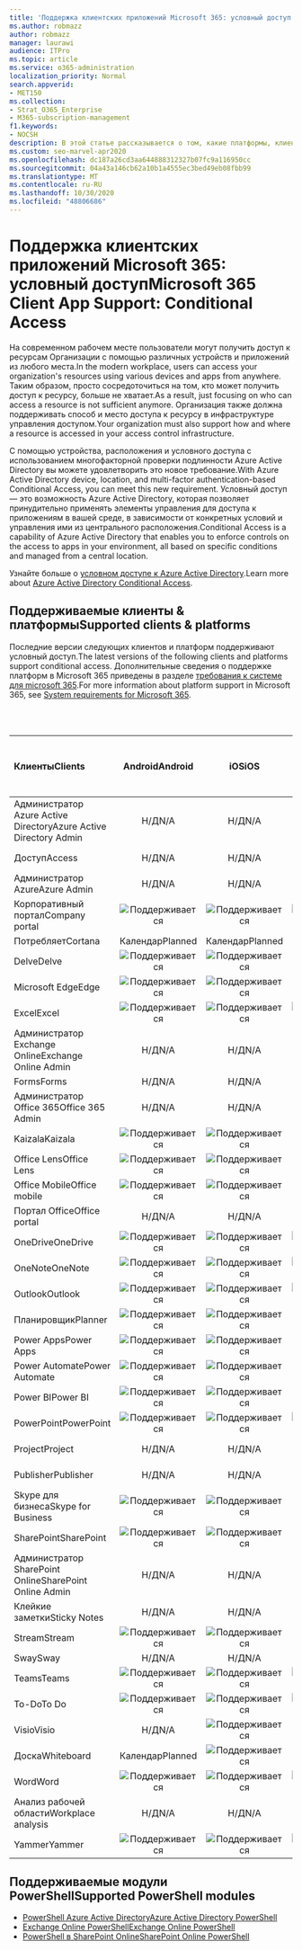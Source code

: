 ```yaml
---
title: 'Поддержка клиентских приложений Microsoft 365: условный доступ'
ms.author: robmazz
author: robmazz
manager: laurawi
audience: ITPro
ms.topic: article
ms.service: o365-administration
localization_priority: Normal
search.appverid:
- MET150
ms.collection:
- Strat_O365_Enterprise
- M365-subscription-management
f1.keywords:
- NOCSH
description: В этой статье рассказывается о том, какие платформы, клиенты и модули PowerShell поддерживают условный доступ для Microsoft 365.
ms.custom: seo-marvel-apr2020
ms.openlocfilehash: dc187a26cd3aa644888312327b07fc9a116950cc
ms.sourcegitcommit: 04a43a146cb62a10b1a4555ec3bed49eb08fbb99
ms.translationtype: MT
ms.contentlocale: ru-RU
ms.lasthandoff: 10/30/2020
ms.locfileid: "48806686"
---
```

# <a name="microsoft-365-client-app-support-conditional-access"></a><span data-ttu-id="02bbf-103">Поддержка клиентских приложений Microsoft 365: условный доступ</span><span class="sxs-lookup"><span data-stu-id="02bbf-103">Microsoft 365 Client App Support: Conditional Access</span></span>

<span data-ttu-id="02bbf-104">На современном рабочем месте пользователи могут получить доступ к ресурсам Организации с помощью различных устройств и приложений из любого места.</span><span class="sxs-lookup"><span data-stu-id="02bbf-104">In the modern workplace, users can access your organization's resources using various devices and apps from anywhere.</span></span> <span data-ttu-id="02bbf-105">Таким образом, просто сосредоточиться на том, кто может получить доступ к ресурсу, больше не хватает.</span><span class="sxs-lookup"><span data-stu-id="02bbf-105">As a result, just focusing on who can access a resource is not sufficient anymore.</span></span> <span data-ttu-id="02bbf-106">Организация также должна поддерживать способ и место доступа к ресурсу в инфраструктуре управления доступом.</span><span class="sxs-lookup"><span data-stu-id="02bbf-106">Your organization must also support how and where a resource is accessed in your access control infrastructure.</span></span>

<span data-ttu-id="02bbf-107">С помощью устройства, расположения и условного доступа с использованием многофакторной проверки подлинности Azure Active Directory вы можете удовлетворить это новое требование.</span><span class="sxs-lookup"><span data-stu-id="02bbf-107">With Azure Active Directory device, location, and multi-factor authentication-based Conditional Access, you can meet this new requirement.</span></span> <span data-ttu-id="02bbf-108">Условный доступ — это возможность Azure Active Directory, которая позволяет принудительно применять элементы управления для доступа к приложениям в вашей среде, в зависимости от конкретных условий и управления ими из центрального расположения.</span><span class="sxs-lookup"><span data-stu-id="02bbf-108">Conditional Access is a capability of Azure Active Directory that enables you to enforce controls on the access to apps in your environment, all based on specific conditions and managed from a central location.</span></span>

<span data-ttu-id="02bbf-109">Узнайте больше о [условном доступе к Azure Active Directory](https://docs.microsoft.com/azure/active-directory/conditional-access/).</span><span class="sxs-lookup"><span data-stu-id="02bbf-109">Learn more about [Azure Active Directory Conditional Access](https://docs.microsoft.com/azure/active-directory/conditional-access/).</span></span>

## <a name="supported-clients--platforms"></a><span data-ttu-id="02bbf-110">Поддерживаемые клиенты & платформы</span><span class="sxs-lookup"><span data-stu-id="02bbf-110">Supported clients & platforms</span></span>

<span data-ttu-id="02bbf-111">Последние версии следующих клиентов и платформ поддерживают условный доступ.</span><span class="sxs-lookup"><span data-stu-id="02bbf-111">The latest versions of the following clients and platforms support conditional access.</span></span> <span data-ttu-id="02bbf-112">Дополнительные сведения о поддержке платформ в Microsoft 365 приведены в разделе [требования к системе для microsoft 365](https://www.microsoft.com/microsoft-365/microsoft-365-and-office-resources).</span><span class="sxs-lookup"><span data-stu-id="02bbf-112">For more information about platform support in Microsoft 365, see [System requirements for Microsoft 365](https://www.microsoft.com/microsoft-365/microsoft-365-and-office-resources).</span></span>

<br>
<br>

| <span data-ttu-id="02bbf-113">Клиенты</span><span class="sxs-lookup"><span data-stu-id="02bbf-113">Clients</span></span> | <span data-ttu-id="02bbf-114">Android</span><span class="sxs-lookup"><span data-stu-id="02bbf-114">Android</span></span> | <span data-ttu-id="02bbf-115">iOS</span><span class="sxs-lookup"><span data-stu-id="02bbf-115">iOS</span></span> | <span data-ttu-id="02bbf-116">"Mac";</span><span class="sxs-lookup"><span data-stu-id="02bbf-116">Mac</span></span>| <span data-ttu-id="02bbf-117">Windows 10;</span><span class="sxs-lookup"><span data-stu-id="02bbf-117">Windows 10</span></span> <br> <span data-ttu-id="02bbf-118">Современные приложения</span><span class="sxs-lookup"><span data-stu-id="02bbf-118">Modern Apps</span></span>| <span data-ttu-id="02bbf-119">Windows 10;</span><span class="sxs-lookup"><span data-stu-id="02bbf-119">Windows 10</span></span> <br> <span data-ttu-id="02bbf-120">Desktop</span><span class="sxs-lookup"><span data-stu-id="02bbf-120">Desktop</span></span> |
|:---|:---:|:---:|:---:|:---:|:---:|
| <span data-ttu-id="02bbf-121">Администратор Azure Active Directory</span><span class="sxs-lookup"><span data-stu-id="02bbf-121">Azure Active Directory Admin</span></span> | <span data-ttu-id="02bbf-122">Н/Д</span><span class="sxs-lookup"><span data-stu-id="02bbf-122">N/A</span></span> | <span data-ttu-id="02bbf-123">Н/Д</span><span class="sxs-lookup"><span data-stu-id="02bbf-123">N/A</span></span> | <span data-ttu-id="02bbf-124">Н/Д</span><span class="sxs-lookup"><span data-stu-id="02bbf-124">N/A</span></span> | <span data-ttu-id="02bbf-125">Н/Д</span><span class="sxs-lookup"><span data-stu-id="02bbf-125">N/A</span></span> | ![Поддерживается](../media/check-mark.png) |
| <span data-ttu-id="02bbf-127">Доступ</span><span class="sxs-lookup"><span data-stu-id="02bbf-127">Access</span></span> | <span data-ttu-id="02bbf-128">Н/Д</span><span class="sxs-lookup"><span data-stu-id="02bbf-128">N/A</span></span> | <span data-ttu-id="02bbf-129">Н/Д</span><span class="sxs-lookup"><span data-stu-id="02bbf-129">N/A</span></span> | <span data-ttu-id="02bbf-130">Н/Д</span><span class="sxs-lookup"><span data-stu-id="02bbf-130">N/A</span></span> | <span data-ttu-id="02bbf-131">Н/Д</span><span class="sxs-lookup"><span data-stu-id="02bbf-131">N/A</span></span> | ![Поддерживается](../media/check-mark.png) |
| <span data-ttu-id="02bbf-133">Администратор Azure</span><span class="sxs-lookup"><span data-stu-id="02bbf-133">Azure Admin</span></span> | <span data-ttu-id="02bbf-134">Н/Д</span><span class="sxs-lookup"><span data-stu-id="02bbf-134">N/A</span></span> | <span data-ttu-id="02bbf-135">Н/Д</span><span class="sxs-lookup"><span data-stu-id="02bbf-135">N/A</span></span> | <span data-ttu-id="02bbf-136">Н/Д</span><span class="sxs-lookup"><span data-stu-id="02bbf-136">N/A</span></span> | <span data-ttu-id="02bbf-137">Н/Д</span><span class="sxs-lookup"><span data-stu-id="02bbf-137">N/A</span></span> | <span data-ttu-id="02bbf-138">Н/Д</span><span class="sxs-lookup"><span data-stu-id="02bbf-138">N/A</span></span> |
| <span data-ttu-id="02bbf-139">Корпоративный портал</span><span class="sxs-lookup"><span data-stu-id="02bbf-139">Company portal</span></span> | ![Поддерживается](../media/check-mark.png) | ![Поддерживается](../media/check-mark.png) | ![Поддерживается](../media/check-mark.png) | ![Поддерживается](../media/check-mark.png) | <span data-ttu-id="02bbf-144">Н/Д</span><span class="sxs-lookup"><span data-stu-id="02bbf-144">N/A</span></span> |
| <span data-ttu-id="02bbf-145">Потребляет</span><span class="sxs-lookup"><span data-stu-id="02bbf-145">Cortana</span></span> | <span data-ttu-id="02bbf-146">Календар</span><span class="sxs-lookup"><span data-stu-id="02bbf-146">Planned</span></span> | <span data-ttu-id="02bbf-147">Календар</span><span class="sxs-lookup"><span data-stu-id="02bbf-147">Planned</span></span> | <span data-ttu-id="02bbf-148">Н/Д</span><span class="sxs-lookup"><span data-stu-id="02bbf-148">N/A</span></span> | ![Поддерживается](../media/check-mark.png) | <span data-ttu-id="02bbf-150">Н/Д</span><span class="sxs-lookup"><span data-stu-id="02bbf-150">N/A</span></span> |
| <span data-ttu-id="02bbf-151">Delve</span><span class="sxs-lookup"><span data-stu-id="02bbf-151">Delve</span></span> | ![Поддерживается](../media/check-mark.png) | ![Поддерживается](../media/check-mark.png) | <span data-ttu-id="02bbf-154">Н/Д</span><span class="sxs-lookup"><span data-stu-id="02bbf-154">N/A</span></span> | <span data-ttu-id="02bbf-155">Н/Д</span><span class="sxs-lookup"><span data-stu-id="02bbf-155">N/A</span></span> | <span data-ttu-id="02bbf-156">Н/Д</span><span class="sxs-lookup"><span data-stu-id="02bbf-156">N/A</span></span> |
| <span data-ttu-id="02bbf-157">Microsoft Edge</span><span class="sxs-lookup"><span data-stu-id="02bbf-157">Edge</span></span> | ![Поддерживается](../media/check-mark.png) | ![Поддерживается](../media/check-mark.png) | <span data-ttu-id="02bbf-160">Н/Д</span><span class="sxs-lookup"><span data-stu-id="02bbf-160">N/A</span></span> | <span data-ttu-id="02bbf-161">Н/Д</span><span class="sxs-lookup"><span data-stu-id="02bbf-161">N/A</span></span> | ![Поддерживается](../media/check-mark.png) |
| <span data-ttu-id="02bbf-163">Excel</span><span class="sxs-lookup"><span data-stu-id="02bbf-163">Excel</span></span> | ![Поддерживается](../media/check-mark.png) | ![Поддерживается](../media/check-mark.png) | ![Поддерживается](../media/check-mark.png) | ![Поддерживается](../media/check-mark.png) | ![Поддерживается](../media/check-mark.png) |
| <span data-ttu-id="02bbf-169">Администратор Exchange Online</span><span class="sxs-lookup"><span data-stu-id="02bbf-169">Exchange Online Admin</span></span> | <span data-ttu-id="02bbf-170">Н/Д</span><span class="sxs-lookup"><span data-stu-id="02bbf-170">N/A</span></span> | <span data-ttu-id="02bbf-171">Н/Д</span><span class="sxs-lookup"><span data-stu-id="02bbf-171">N/A</span></span> | <span data-ttu-id="02bbf-172">Н/Д</span><span class="sxs-lookup"><span data-stu-id="02bbf-172">N/A</span></span> | <span data-ttu-id="02bbf-173">Н/Д</span><span class="sxs-lookup"><span data-stu-id="02bbf-173">N/A</span></span> | ![Поддерживается](../media/check-mark.png) |
| <span data-ttu-id="02bbf-175">Forms</span><span class="sxs-lookup"><span data-stu-id="02bbf-175">Forms</span></span> | <span data-ttu-id="02bbf-176">Н/Д</span><span class="sxs-lookup"><span data-stu-id="02bbf-176">N/A</span></span> | <span data-ttu-id="02bbf-177">Н/Д</span><span class="sxs-lookup"><span data-stu-id="02bbf-177">N/A</span></span> | <span data-ttu-id="02bbf-178">Н/Д</span><span class="sxs-lookup"><span data-stu-id="02bbf-178">N/A</span></span> | <span data-ttu-id="02bbf-179">Н/Д</span><span class="sxs-lookup"><span data-stu-id="02bbf-179">N/A</span></span> | <span data-ttu-id="02bbf-180">Н/Д</span><span class="sxs-lookup"><span data-stu-id="02bbf-180">N/A</span></span> |
| <span data-ttu-id="02bbf-181">Администратор Office 365</span><span class="sxs-lookup"><span data-stu-id="02bbf-181">Office 365 Admin</span></span> | <span data-ttu-id="02bbf-182">Н/Д</span><span class="sxs-lookup"><span data-stu-id="02bbf-182">N/A</span></span> | <span data-ttu-id="02bbf-183">Н/Д</span><span class="sxs-lookup"><span data-stu-id="02bbf-183">N/A</span></span> | <span data-ttu-id="02bbf-184">Н/Д</span><span class="sxs-lookup"><span data-stu-id="02bbf-184">N/A</span></span> | <span data-ttu-id="02bbf-185">Н/Д</span><span class="sxs-lookup"><span data-stu-id="02bbf-185">N/A</span></span> | ![Поддерживается](../media/check-mark.png) |  |
| <span data-ttu-id="02bbf-187">Kaizala</span><span class="sxs-lookup"><span data-stu-id="02bbf-187">Kaizala</span></span> | ![Поддерживается](../media/check-mark.png) | ![Поддерживается](../media/check-mark.png) | <span data-ttu-id="02bbf-190">Н/Д</span><span class="sxs-lookup"><span data-stu-id="02bbf-190">N/A</span></span> | <span data-ttu-id="02bbf-191">Н/Д</span><span class="sxs-lookup"><span data-stu-id="02bbf-191">N/A</span></span> | <span data-ttu-id="02bbf-192">Н/Д</span><span class="sxs-lookup"><span data-stu-id="02bbf-192">N/A</span></span> |
| <span data-ttu-id="02bbf-193">Office Lens</span><span class="sxs-lookup"><span data-stu-id="02bbf-193">Office Lens</span></span>| ![Поддерживается](../media/check-mark.png) | ![Поддерживается](../media/check-mark.png) | <span data-ttu-id="02bbf-196">Н/Д</span><span class="sxs-lookup"><span data-stu-id="02bbf-196">N/A</span></span> | ![Поддерживается](../media/check-mark.png) | <span data-ttu-id="02bbf-198">Н/Д</span><span class="sxs-lookup"><span data-stu-id="02bbf-198">N/A</span></span> |
| <span data-ttu-id="02bbf-199">Office Mobile</span><span class="sxs-lookup"><span data-stu-id="02bbf-199">Office mobile</span></span> | ![Поддерживается](../media/check-mark.png) | ![Поддерживается](../media/check-mark.png) | <span data-ttu-id="02bbf-202">Н/Д</span><span class="sxs-lookup"><span data-stu-id="02bbf-202">N/A</span></span> | <span data-ttu-id="02bbf-203">Н/Д</span><span class="sxs-lookup"><span data-stu-id="02bbf-203">N/A</span></span> | <span data-ttu-id="02bbf-204">Н/Д</span><span class="sxs-lookup"><span data-stu-id="02bbf-204">N/A</span></span> |
| <span data-ttu-id="02bbf-205">Портал Office</span><span class="sxs-lookup"><span data-stu-id="02bbf-205">Office portal</span></span> | <span data-ttu-id="02bbf-206">Н/Д</span><span class="sxs-lookup"><span data-stu-id="02bbf-206">N/A</span></span> | <span data-ttu-id="02bbf-207">Н/Д</span><span class="sxs-lookup"><span data-stu-id="02bbf-207">N/A</span></span> | <span data-ttu-id="02bbf-208">Н/Д</span><span class="sxs-lookup"><span data-stu-id="02bbf-208">N/A</span></span> | ![Поддерживается](../media/check-mark.png) | <span data-ttu-id="02bbf-210">Н/Д</span><span class="sxs-lookup"><span data-stu-id="02bbf-210">N/A</span></span> |
| <span data-ttu-id="02bbf-211">OneDrive</span><span class="sxs-lookup"><span data-stu-id="02bbf-211">OneDrive</span></span> | ![Поддерживается](../media/check-mark.png) | ![Поддерживается](../media/check-mark.png) | ![Поддерживается](../media/check-mark.png) | ![Поддерживается](../media/check-mark.png) | ![Поддерживается](../media/check-mark.png) |
| <span data-ttu-id="02bbf-217">OneNote</span><span class="sxs-lookup"><span data-stu-id="02bbf-217">OneNote</span></span> | ![Поддерживается](../media/check-mark.png) | ![Поддерживается](../media/check-mark.png) | ![Поддерживается](../media/check-mark.png) | ![Поддерживается](../media/check-mark.png) | ![Поддерживается](../media/check-mark.png) |
| <span data-ttu-id="02bbf-223">Outlook</span><span class="sxs-lookup"><span data-stu-id="02bbf-223">Outlook</span></span> | ![Поддерживается](../media/check-mark.png) | ![Поддерживается](../media/check-mark.png) | ![Поддерживается](../media/check-mark.png) | ![Поддерживается](../media/check-mark.png) | ![Поддерживается](../media/check-mark.png) |
| <span data-ttu-id="02bbf-229">Планировщик</span><span class="sxs-lookup"><span data-stu-id="02bbf-229">Planner</span></span> | ![Поддерживается](../media/check-mark.png) | ![Поддерживается](../media/check-mark.png) | <span data-ttu-id="02bbf-232">Н/Д</span><span class="sxs-lookup"><span data-stu-id="02bbf-232">N/A</span></span> | <span data-ttu-id="02bbf-233">Н/Д</span><span class="sxs-lookup"><span data-stu-id="02bbf-233">N/A</span></span> | <span data-ttu-id="02bbf-234">Н/Д</span><span class="sxs-lookup"><span data-stu-id="02bbf-234">N/A</span></span> |
| <span data-ttu-id="02bbf-235">Power Apps</span><span class="sxs-lookup"><span data-stu-id="02bbf-235">Power Apps</span></span> | ![Поддерживается](../media/check-mark.png) | ![Поддерживается](../media/check-mark.png) | <span data-ttu-id="02bbf-238">Н/Д</span><span class="sxs-lookup"><span data-stu-id="02bbf-238">N/A</span></span> | <span data-ttu-id="02bbf-239">Календар</span><span class="sxs-lookup"><span data-stu-id="02bbf-239">Planned</span></span> | <span data-ttu-id="02bbf-240">Н/Д</span><span class="sxs-lookup"><span data-stu-id="02bbf-240">N/A</span></span> |
| <span data-ttu-id="02bbf-241">Power Automate</span><span class="sxs-lookup"><span data-stu-id="02bbf-241">Power Automate</span></span> | ![Поддерживается](../media/check-mark.png) | ![Поддерживается](../media/check-mark.png) | <span data-ttu-id="02bbf-244">Н/Д</span><span class="sxs-lookup"><span data-stu-id="02bbf-244">N/A</span></span> | <span data-ttu-id="02bbf-245">Н/Д</span><span class="sxs-lookup"><span data-stu-id="02bbf-245">N/A</span></span> | <span data-ttu-id="02bbf-246">Н/Д</span><span class="sxs-lookup"><span data-stu-id="02bbf-246">N/A</span></span> |
| <span data-ttu-id="02bbf-247">Power BI</span><span class="sxs-lookup"><span data-stu-id="02bbf-247">Power BI</span></span> | ![Поддерживается](../media/check-mark.png) | ![Поддерживается](../media/check-mark.png) | <span data-ttu-id="02bbf-250">Н/Д</span><span class="sxs-lookup"><span data-stu-id="02bbf-250">N/A</span></span> | ![Поддерживается](../media/check-mark.png) | ![Поддерживается](../media/check-mark.png) |
| <span data-ttu-id="02bbf-253">PowerPoint</span><span class="sxs-lookup"><span data-stu-id="02bbf-253">PowerPoint</span></span> | ![Поддерживается](../media/check-mark.png) | ![Поддерживается](../media/check-mark.png) | ![Поддерживается](../media/check-mark.png) | ![Поддерживается](../media/check-mark.png) | ![Поддерживается](../media/check-mark.png) |
| <span data-ttu-id="02bbf-259">Project</span><span class="sxs-lookup"><span data-stu-id="02bbf-259">Project</span></span> | <span data-ttu-id="02bbf-260">Н/Д</span><span class="sxs-lookup"><span data-stu-id="02bbf-260">N/A</span></span> | <span data-ttu-id="02bbf-261">Н/Д</span><span class="sxs-lookup"><span data-stu-id="02bbf-261">N/A</span></span> | <span data-ttu-id="02bbf-262">Н/Д</span><span class="sxs-lookup"><span data-stu-id="02bbf-262">N/A</span></span> | <span data-ttu-id="02bbf-263">Н/Д</span><span class="sxs-lookup"><span data-stu-id="02bbf-263">N/A</span></span> | ![Поддерживается](../media/check-mark.png) |
| <span data-ttu-id="02bbf-265">Publisher</span><span class="sxs-lookup"><span data-stu-id="02bbf-265">Publisher</span></span> | <span data-ttu-id="02bbf-266">Н/Д</span><span class="sxs-lookup"><span data-stu-id="02bbf-266">N/A</span></span> | <span data-ttu-id="02bbf-267">Н/Д</span><span class="sxs-lookup"><span data-stu-id="02bbf-267">N/A</span></span> | <span data-ttu-id="02bbf-268">Н/Д</span><span class="sxs-lookup"><span data-stu-id="02bbf-268">N/A</span></span> | <span data-ttu-id="02bbf-269">Н/Д</span><span class="sxs-lookup"><span data-stu-id="02bbf-269">N/A</span></span> | ![Поддерживается](../media/check-mark.png) |
| <span data-ttu-id="02bbf-271">Skype для бизнеса</span><span class="sxs-lookup"><span data-stu-id="02bbf-271">Skype for Business</span></span> | ![Поддерживается](../media/check-mark.png) | ![Поддерживается](../media/check-mark.png) | <span data-ttu-id="02bbf-274">Н/Д</span><span class="sxs-lookup"><span data-stu-id="02bbf-274">N/A</span></span> | <span data-ttu-id="02bbf-275">Н/Д</span><span class="sxs-lookup"><span data-stu-id="02bbf-275">N/A</span></span> | <span data-ttu-id="02bbf-276">Н/Д</span><span class="sxs-lookup"><span data-stu-id="02bbf-276">N/A</span></span> ||
| <span data-ttu-id="02bbf-277">SharePoint</span><span class="sxs-lookup"><span data-stu-id="02bbf-277">SharePoint</span></span> | ![Поддерживается](../media/check-mark.png) | ![Поддерживается](../media/check-mark.png) | <span data-ttu-id="02bbf-280">Н/Д</span><span class="sxs-lookup"><span data-stu-id="02bbf-280">N/A</span></span> | <span data-ttu-id="02bbf-281">Н/Д</span><span class="sxs-lookup"><span data-stu-id="02bbf-281">N/A</span></span> | <span data-ttu-id="02bbf-282">Н/Д</span><span class="sxs-lookup"><span data-stu-id="02bbf-282">N/A</span></span> |
| <span data-ttu-id="02bbf-283">Администратор SharePoint Online</span><span class="sxs-lookup"><span data-stu-id="02bbf-283">SharePoint Online Admin</span></span> | <span data-ttu-id="02bbf-284">Н/Д</span><span class="sxs-lookup"><span data-stu-id="02bbf-284">N/A</span></span> | <span data-ttu-id="02bbf-285">Н/Д</span><span class="sxs-lookup"><span data-stu-id="02bbf-285">N/A</span></span> | <span data-ttu-id="02bbf-286">Н/Д</span><span class="sxs-lookup"><span data-stu-id="02bbf-286">N/A</span></span> | <span data-ttu-id="02bbf-287">Н/Д</span><span class="sxs-lookup"><span data-stu-id="02bbf-287">N/A</span></span> | ![Поддерживается](../media/check-mark.png) |
| <span data-ttu-id="02bbf-289">Клейкие заметки</span><span class="sxs-lookup"><span data-stu-id="02bbf-289">Sticky Notes</span></span> | <span data-ttu-id="02bbf-290">Н/Д</span><span class="sxs-lookup"><span data-stu-id="02bbf-290">N/A</span></span> | <span data-ttu-id="02bbf-291">Н/Д</span><span class="sxs-lookup"><span data-stu-id="02bbf-291">N/A</span></span> | <span data-ttu-id="02bbf-292">Н/Д</span><span class="sxs-lookup"><span data-stu-id="02bbf-292">N/A</span></span> | ![Поддерживается](../media/check-mark.png) | <span data-ttu-id="02bbf-294">Н/Д</span><span class="sxs-lookup"><span data-stu-id="02bbf-294">N/A</span></span> |
| <span data-ttu-id="02bbf-295">Stream</span><span class="sxs-lookup"><span data-stu-id="02bbf-295">Stream</span></span> | ![Поддерживается](../media/check-mark.png) | ![Поддерживается](../media/check-mark.png) | <span data-ttu-id="02bbf-298">Н/Д</span><span class="sxs-lookup"><span data-stu-id="02bbf-298">N/A</span></span> | <span data-ttu-id="02bbf-299">Н/Д</span><span class="sxs-lookup"><span data-stu-id="02bbf-299">N/A</span></span> | <span data-ttu-id="02bbf-300">Н/Д</span><span class="sxs-lookup"><span data-stu-id="02bbf-300">N/A</span></span> |
| <span data-ttu-id="02bbf-301">Sway</span><span class="sxs-lookup"><span data-stu-id="02bbf-301">Sway</span></span> | <span data-ttu-id="02bbf-302">Н/Д</span><span class="sxs-lookup"><span data-stu-id="02bbf-302">N/A</span></span> | <span data-ttu-id="02bbf-303">Н/Д</span><span class="sxs-lookup"><span data-stu-id="02bbf-303">N/A</span></span> | <span data-ttu-id="02bbf-304">Н/Д</span><span class="sxs-lookup"><span data-stu-id="02bbf-304">N/A</span></span> | ![Поддерживается](../media/check-mark.png) | <span data-ttu-id="02bbf-306">Н/Д</span><span class="sxs-lookup"><span data-stu-id="02bbf-306">N/A</span></span> |
| <span data-ttu-id="02bbf-307">Teams</span><span class="sxs-lookup"><span data-stu-id="02bbf-307">Teams</span></span> | ![Поддерживается](../media/check-mark.png) | ![Поддерживается](../media/check-mark.png) | ![Поддерживается](../media/check-mark.png) | <span data-ttu-id="02bbf-311">Н/Д</span><span class="sxs-lookup"><span data-stu-id="02bbf-311">N/A</span></span> | ![Поддерживается](../media/check-mark.png) |
| <span data-ttu-id="02bbf-313">To-Do</span><span class="sxs-lookup"><span data-stu-id="02bbf-313">To Do</span></span> | ![Поддерживается](../media/check-mark.png) | ![Поддерживается](../media/check-mark.png) | ![Поддерживается](../media/check-mark.png) | ![Поддерживается](../media/check-mark.png) | <span data-ttu-id="02bbf-318">Н/Д</span><span class="sxs-lookup"><span data-stu-id="02bbf-318">N/A</span></span> |
| <span data-ttu-id="02bbf-319">Visio</span><span class="sxs-lookup"><span data-stu-id="02bbf-319">Visio</span></span> | <span data-ttu-id="02bbf-320">Н/Д</span><span class="sxs-lookup"><span data-stu-id="02bbf-320">N/A</span></span> | ![Поддерживается](../media/check-mark.png) | <span data-ttu-id="02bbf-322">Н/Д</span><span class="sxs-lookup"><span data-stu-id="02bbf-322">N/A</span></span> | <span data-ttu-id="02bbf-323">Н/Д</span><span class="sxs-lookup"><span data-stu-id="02bbf-323">N/A</span></span> | ![Поддерживается](../media/check-mark.png) |
| <span data-ttu-id="02bbf-325">Доска</span><span class="sxs-lookup"><span data-stu-id="02bbf-325">Whiteboard</span></span> | <span data-ttu-id="02bbf-326">Календар</span><span class="sxs-lookup"><span data-stu-id="02bbf-326">Planned</span></span> | ![Поддерживается](../media/check-mark.png) | <span data-ttu-id="02bbf-328">Н/Д</span><span class="sxs-lookup"><span data-stu-id="02bbf-328">N/A</span></span> | ![Поддерживается](../media/check-mark.png) | <span data-ttu-id="02bbf-330">Н/Д</span><span class="sxs-lookup"><span data-stu-id="02bbf-330">N/A</span></span> |
| <span data-ttu-id="02bbf-331">Word</span><span class="sxs-lookup"><span data-stu-id="02bbf-331">Word</span></span> | ![Поддерживается](../media/check-mark.png) | ![Поддерживается](../media/check-mark.png) | ![Поддерживается](../media/check-mark.png) | ![Поддерживается](../media/check-mark.png) | ![Поддерживается](../media/check-mark.png) |
| <span data-ttu-id="02bbf-337">Анализ рабочей области</span><span class="sxs-lookup"><span data-stu-id="02bbf-337">Workplace analysis</span></span> | <span data-ttu-id="02bbf-338">Н/Д</span><span class="sxs-lookup"><span data-stu-id="02bbf-338">N/A</span></span> | <span data-ttu-id="02bbf-339">Н/Д</span><span class="sxs-lookup"><span data-stu-id="02bbf-339">N/A</span></span> | <span data-ttu-id="02bbf-340">Н/Д</span><span class="sxs-lookup"><span data-stu-id="02bbf-340">N/A</span></span> | <span data-ttu-id="02bbf-341">Н/Д</span><span class="sxs-lookup"><span data-stu-id="02bbf-341">N/A</span></span> | <span data-ttu-id="02bbf-342">Н/Д</span><span class="sxs-lookup"><span data-stu-id="02bbf-342">N/A</span></span> |
| <span data-ttu-id="02bbf-343">Yammer</span><span class="sxs-lookup"><span data-stu-id="02bbf-343">Yammer</span></span> | ![Поддерживается](../media/check-mark.png) | ![Поддерживается](../media/check-mark.png) | ![Поддерживается](../media/check-mark.png) | <span data-ttu-id="02bbf-347">Н/Д</span><span class="sxs-lookup"><span data-stu-id="02bbf-347">N/A</span></span> | ![Поддерживается](../media/check-mark.png) |

## <a name="supported-powershell-modules"></a><span data-ttu-id="02bbf-349">Поддерживаемые модули PowerShell</span><span class="sxs-lookup"><span data-stu-id="02bbf-349">Supported PowerShell modules</span></span>

- [<span data-ttu-id="02bbf-350">PowerShell Azure Active Directory</span><span class="sxs-lookup"><span data-stu-id="02bbf-350">Azure Active Directory PowerShell</span></span>](https://docs.microsoft.com/powershell/azure/active-directory/overview?view=azureadps-2.0)
- [<span data-ttu-id="02bbf-351">Exchange Online PowerShell</span><span class="sxs-lookup"><span data-stu-id="02bbf-351">Exchange Online PowerShell</span></span>](https://docs.microsoft.com/powershell/exchange/exchange-online-powershell)
- [<span data-ttu-id="02bbf-352">PowerShell в SharePoint Online</span><span class="sxs-lookup"><span data-stu-id="02bbf-352">SharePoint Online PowerShell</span></span>](https://docs.microsoft.com/powershell/sharepoint/sharepoint-online/connect-sharepoint-online)
